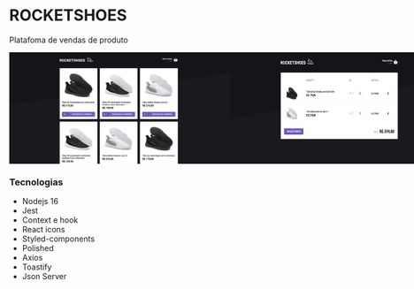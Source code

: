 # ROCKETSHOES

Platafoma de vendas de produto

<div style="display: flex;" >
  <img src='./assets/page-home.png' alt='page home' width='400'/>
  <img src='./assets/page-cart.png' alt='page home' width='400'/>
</div>

### Tecnologias

- Nodejs 16
- Jest
- Context e hook
- React icons
- Styled-components
- Polished
- Axios
- Toastify
- Json Server
